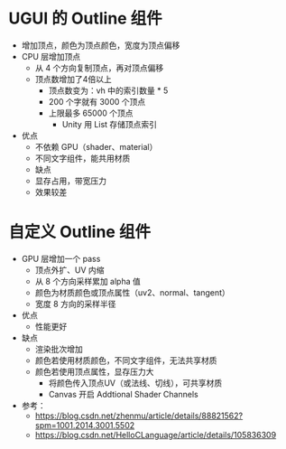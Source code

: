# UGUI 的 Outline 组件
- 增加顶点，颜色为顶点颜色，宽度为顶点偏移
- CPU 层增加顶点
  - 从 4 个方向复制顶点，再对顶点偏移
  - 顶点数增加了4倍以上
    - 顶点数变为：vh 中的索引数量 \* 5
    - 200 个字就有 3000 个顶点
    - 上限最多 65000 个顶点
      - Unity 用 List<int> 存储顶点索引
- 优点
  - 不依赖 GPU（shader、material）
  - 不同文字组件，能共用材质
  - 缺点
  - 显存占用，带宽压力
  - 效果较差

# 自定义 Outline 组件
- GPU 层增加一个 pass
  - 顶点外扩、UV 内缩
  - 从 8 个方向采样累加 alpha 值
  - 颜色为材质颜色或顶点属性（uv2、normal、tangent）
  - 宽度 8 方向的采样半径
- 优点
  - 性能更好
- 缺点
  - 渲染批次增加
  - 颜色若使用材质颜色，不同文字组件，无法共享材质
  - 颜色若使用顶点属性，显存压力大
    - 将颜色传入顶点UV（或法线、切线），可共享材质
    - Canvas 开启 Addtional Shader Channels
- 参考：
  - https://blog.csdn.net/zhenmu/article/details/88821562?spm=1001.2014.3001.5502
  - https://blog.csdn.net/HelloCLanguage/article/details/105836309
